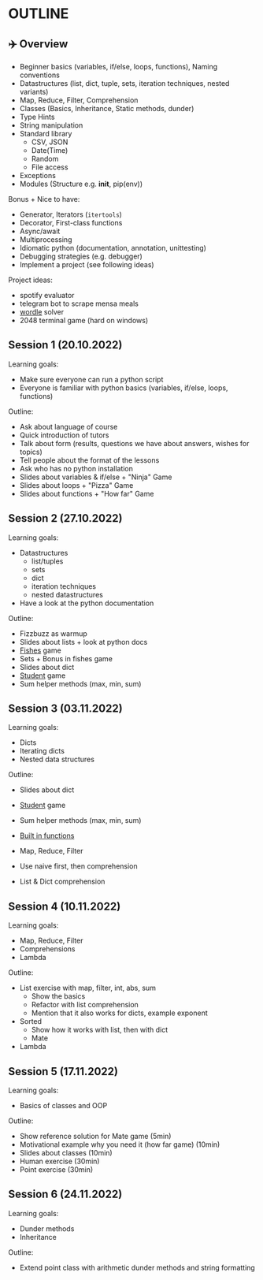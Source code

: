 # OUTLINE

## ✈️ Overview

- Beginner basics (variables, if/else, loops, functions), Naming conventions
- Datastructures (list, dict, tuple, sets, iteration techniques, nested variants)
- Map, Reduce, Filter, Comprehension
- Classes (Basics, Inheritance, Static methods, dunder)
- Type Hints
- String manipulation
- Standard library
  - CSV, JSON
  - Date(Time)
  - Random
  - File access
- Exceptions
- Modules (Structure e.g. **init**, pip(env))

Bonus + Nice to have:

- Generator, Iterators (`itertools`)
- Decorator, First-class functions
- Async/await
- Multiprocessing
- Idiomatic python (documentation, annotation, unittesting)
- Debugging strategies (e.g. debugger)
- Implement a project (see following ideas)

Project ideas:

- spotify evaluator
- telegram bot to scrape mensa meals
- [wordle](https://www.nytimes.com/games/wordle/index.html) solver
- 2048 terminal game (hard on windows)

## Session 1 (20.10.2022)

Learning goals:

- Make sure everyone can run a python script
- Everyone is familiar with python basics (variables, if/else, loops, functions)

Outline:

- Ask about language of course
- Quick introduction of tutors
- Talk about form (results, questions we have about answers, wishes for topics)
- Tell people about the format of the lessons
- Ask who has no python installation
- Slides about variables & if/else + "Ninja" Game
- Slides about loops + "Pizza" Game
- Slides about functions + "How far" Game

## Session 2 (27.10.2022)

Learning goals:

- Datastructures
  - list/tuples
  - sets
  - dict
  - iteration techniques
  - nested datastructures
- Have a look at the python documentation

Outline:

- Fizzbuzz as warmup
- Slides about lists + look at python docs
- [Fishes](games/lanternfish.py) game
- Sets + Bonus in fishes game
- Slides about dict
- [Student](games/students.py) game
- Sum helper methods (max, min, sum)

## Session 3 (03.11.2022)

Learning goals:

- Dicts
- Iterating dicts
- Nested data structures

Outline:

- Slides about dict
- [Student](games/students.py) game
- Sum helper methods (max, min, sum)
- [Built in functions](https://docs.python.org/3/library/functions.html#built-in-functions)

- Map, Reduce, Filter
- Use naive first, then comprehension
- List & Dict comprehension

## Session 4 (10.11.2022)

Learning goals:

- Map, Reduce, Filter
- Comprehensions
- Lambda

Outline:

- List exercise with map, filter, int, abs, sum
  - Show the basics
  - Refactor with list comprehension
  - Mention that it also works for dicts, example exponent
- Sorted
  - Show how it works with list, then with dict
  - Mate
- Lambda


## Session 5 (17.11.2022)

Learning goals:

- Basics of classes and OOP

Outline:

- Show reference solution for Mate game (5min)
- Motivational example why you need it (how far game) (10min)
- Slides about classes (10min)
- Human exercise (30min)
- Point exercise (30min)


## Session 6 (24.11.2022)

Learning goals:

- Dunder methods 
- Inheritance
 
Outline:

- Extend point class with arithmetic dunder methods and string formatting
